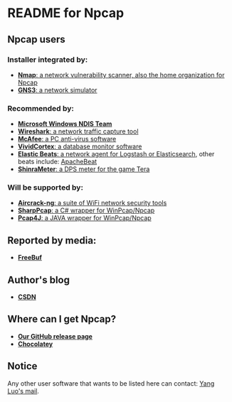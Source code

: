 README for Npcap
==========

## Npcap users

### Installer integrated by:

* [**Nmap**: a network vulnerability scanner, also the home organization for Npcap](https://nmap.org/)
* [**GNS3**: a network simulator](https://github.com/GNS3/gns3-gui/issues/1128)

### Recommended by:

* [**Microsoft Windows NDIS Team**](https://social.msdn.microsoft.com/Forums/vstudio/en-US/926c3d85-82fc-4779-bb96-a4e71c9c7a51/a-possible-bug-with-ndis-and-npf-winpcap-is-ndis-to-blame?forum=wdk)
* [**Wireshark**: a network traffic capture tool](https://www.wireshark.org/)
* [**McAfee**: a PC anti-virus software](https://kc.mcafee.com/corporate/index?page=content&id=KB87643)
* [**VividCortex**: a database monitor software](https://docs.vividcortex.com/getting-started/advanced-installation/)
* [**Elastic Beats**: a network agent for Logstash or Elasticsearch](https://www.elastic.co/products/beats), other beats include: [ApacheBeat](https://github.com/radoondas/apachebeat)
* [**ShinraMeter**: a DPS meter for the game Tera](https://github.com/neowutran/ShinraMeter)

### Will be supported by:

* [**Aircrack-ng**: a suite of WiFi network security tools](https://github.com/aircrack-ng/aircrack-ng/issues/68)
* [**SharpPcap**: a C# wrapper for WinPcap/Npcap](https://github.com/chmorgan/sharppcap/issues/15)
* [**Pcap4J**: a JAVA wrapper for WinPcap/Npcap](https://github.com/kaitoy/pcap4j)

## Reported by media:

* [**FreeBuf**](http://www.freebuf.com/sectool/104701.html?utm_source=tuicool&utm_medium=referral)

## Author's blog

* [**CSDN**](http://blog.csdn.net/hsluoyc/article/details/46483151)

## Where can I get Npcap?

* [**Our GitHub release page**](https://github.com/nmap/npcap/releases)
* [**Chocolatey**](https://chocolatey.org/packages/npcap/)

## Notice

Any other user software that wants to be listed here can contact: [Yang Luo's mail](mailto:hsluoyz@gmail.com).
